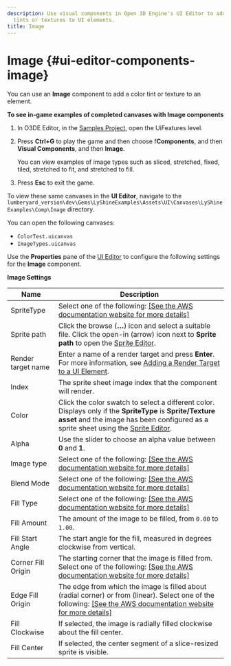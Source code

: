 ```yaml
---
description: Use visual components in Open 3D Engine's UI Editor to add color
  tints or textures to UI elements.
title: Image
---
```

# Image {#ui-editor-components-image}

You can use an **Image** component to add a color tint or texture to an element\.

**To see in\-game examples of completed canvases with **Image** components**

1. In O3DE Editor, in the [Samples Project](/docs/userguide/samples/projects/samples.md), open the UiFeatures level\.

1. Press **Ctrl\+G** to play the game and then choose f**Components**, and then **Visual Components**, and then **Image**\.

   You can view examples of image types such as sliced, stretched, fixed, tiled, stretched to fit, and stretched to fill\.

1. Press **Esc** to exit the game\.

To view these same canvases in the **UI Editor**, navigate to the `lumberyard_version\dev\Gems\LyShineExamples\Assets\UI\Canvases\LyShineExamples\Comp\Image` directory\.

You can open the following canvases:
+ `ColorTest.uicanvas`
+ `ImageTypes.uicanvas`

Use the **Properties** pane of the [UI Editor](/docs/userguide/ui/editor/using) to configure the following settings for the **Image** component\.


**Image Settings**

| Name | Description |
| --- | --- |
| SpriteType |  Select one of the following: [\[See the AWS documentation website for more details\]](/docs/userguide/ui/editor/components-image)  |
| Sprite path |  Click the browse \(**…**\) icon and select a suitable file\. Click the open\-in \(arrow\) icon next to **Sprite path** to open the [Sprite Editor](/docs/user-guide/features/interactivity/user-interface/editor/sprite-editor.md)\.  |
| Render target name |  Enter a name of a render target and press **Enter**\. For more information, see [Adding a Render Target to a UI Element](/docs/userguide/components/render-to-texture#adding-render-target-to-UI-element)\.  |
| Index |  The sprite sheet image index that the component will render\.  |
| Color |  Click the color swatch to select a different color\.  Displays only if the **SpriteType** is **Sprite/Texture asset** and the image has been configured as a sprite sheet using the [Sprite Editor](/docs/user-guide/features/interactivity/user-interface/editor/sprite-editor.md)\.  |
| Alpha |  Use the slider to choose an alpha value between **0** and **1**\.  |
| Image type |  Select one of the following:  [\[See the AWS documentation website for more details\]](/docs/userguide/ui/editor/components-image)  |
| Blend Mode |  Select one of the following:  [\[See the AWS documentation website for more details\]](/docs/userguide/ui/editor/components-image)  |
| Fill Type |  Select one of the following:  [\[See the AWS documentation website for more details\]](/docs/userguide/ui/editor/components-image)  |
| Fill Amount |  The amount of the image to be filled, from `0.00` to `1.00`\.  |
| Fill Start Angle |  The start angle for the fill, measured in degrees clockwise from vertical\.  |
| Corner Fill Origin |  The starting corner that the image is filled from\. Select one of the following: [\[See the AWS documentation website for more details\]](/docs/userguide/ui/editor/components-image)  |
| Edge Fill Origin |  The edge from which the image is filled about \(radial corner\) or from \(linear\)\. Select one of the following: [\[See the AWS documentation website for more details\]](/docs/userguide/ui/editor/components-image)  |
| Fill Clockwise |  If selected, the image is radially filled clockwise about the fill center\.  |
| Fill Center |  If selected, the center segment of a slice\-resized sprite is visible\.  |